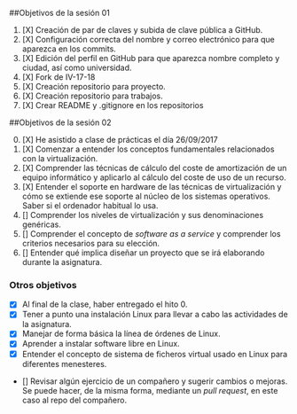##Objetivos de la sesión 01

1. [X] Creación de par de claves y subida de clave pública a GitHub.
2. [X] Configuración correcta del nombre y correo electrónico para que 
aparezca en los commits.
3. [X] Edición del perfil en GitHub para que aparezca nombre completo y 
ciudad, así como universidad.
4. [X] Fork de IV-17-18
5. [X] Creación repositorio para proyecto.
6. [X] Creación repositorio para trabajos.
7. [X] Crear README y .gitignore en los repositorios

##Objetivos de la sesión 02

0. [X] He asistido a clase de prácticas el día 26/09/2017
1. [X] Comenzar a entender los conceptos fundamentales relacionados con la virtualización.
2. [X] Comprender las técnicas de cálculo del coste de amortización de un
equipo informático y aplicarlo al cálculo del coste de uso de un
recurso.
3. [X] Entender el soporte en hardware de las técnicas de virtualización y cómo se extiende ese soporte al núcleo de los sistemas operativos. Saber si el ordenador habitual lo usa.
4. [] Comprender los niveles de virtualización y sus denominaciones genéricas.
5. [] Comprender el concepto de *software as a service* y comprender los
   criterios necesarios para su elección.
6. [] Entender qué implica diseñar un proyecto que se irá elaborando
   durante la asignatura.


### Otros objetivos

* [X] Al final de la clase, haber entregado el hito 0. 
* [X] Tener a punto una instalación Linux para llevar a cabo las
actividades de la asignatura.
* [X] Manejar de forma básica la línea de órdenes de Linux.
* [X] Aprender a instalar software libre en Linux.
* [X] Entender el concepto de sistema de ficheros virtual usado en Linux para diferentes menesteres.
* [] Revisar algún ejercicio de un compañero y sugerir cambios o mejoras. Se puede hacer, de la misma forma, mediante un *pull request*, en este caso al repo del compañero.
